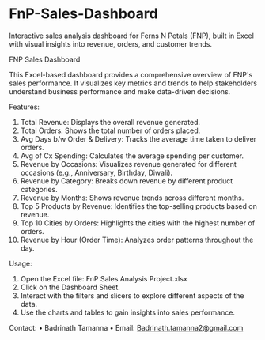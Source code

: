 # FnP-Sales-Dashboard
Interactive sales analysis dashboard for Ferns N Petals (FNP), built in Excel with visual insights into revenue, orders, and customer trends.

FNP Sales Dashboard

This Excel-based dashboard provides a comprehensive overview of FNP's sales performance. It visualizes key metrics and trends to help stakeholders understand business performance and make data-driven decisions.

Features:
1.	Total Revenue: Displays the overall revenue generated.
2.	Total Orders: Shows the total number of orders placed.
3.	Avg Days b/w Order & Delivery: Tracks the average time taken to deliver orders.
4.	Avg of Cx Spending: Calculates the average spending per customer.
5.	Revenue by Occasions: Visualizes revenue generated for different occasions (e.g., Anniversary, Birthday, Diwali).
6.	Revenue by Category: Breaks down revenue by different product categories.
7.	Revenue by Months: Shows revenue trends across different months.
8.	Top 5 Products by Revenue: Identifies the top-selling products based on revenue.
9.	Top 10 Cities by Orders: Highlights the cities with the highest number of orders.
10.	Revenue by Hour (Order Time): Analyzes order patterns throughout the day.

    
Usage:
1.	Open the Excel file: FnP Sales Analysis Project.xlsx
2.	Click on the Dashboard Sheet.
3.	Interact with the filters and slicers to explore different aspects of the data.
4.	Use the charts and tables to gain insights into sales performance.

   
Contact:
•	Badrinath Tamanna
•	Email: Badrinath.tamanna2@gmail.com

